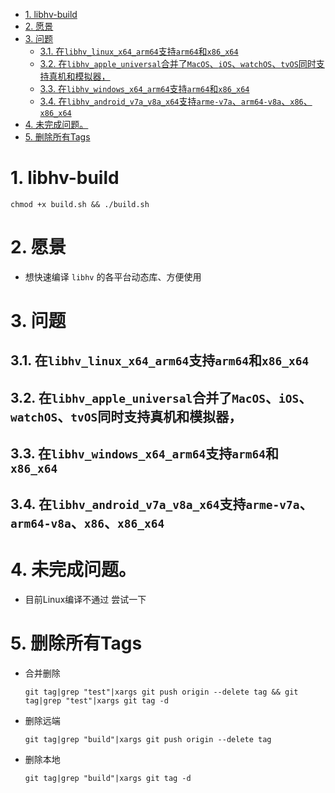 
<!-- TOC -->

- [1. libhv-build](#1-libhv-build)
- [2. 愿景](#2-愿景)
- [3. 问题](#3-问题)
    - [3.1. 在`libhv_linux_x64_arm64`支持`arm64`和`x86_x64`](#31-在libhv_linux_x64_arm64支持arm64和x86_x64)
    - [3.2. 在`libhv_apple_universal`合并了`MacOS`、`iOS`、`watchOS`、`tvOS`同时支持真机和模拟器，](#32-在libhv_apple_universal合并了macosioswatchostvos同时支持真机和模拟器)
    - [3.3. 在`libhv_windows_x64_arm64`支持`arm64`和`x86_x64`](#33-在libhv_windows_x64_arm64支持arm64和x86_x64)
    - [3.4. 在`libhv_android_v7a_v8a_x64`支持`arme-v7a`、`arm64-v8a`、`x86`、`x86_x64`](#34-在libhv_android_v7a_v8a_x64支持arme-v7aarm64-v8ax86x86_x64)
- [4. 未完成问题。](#4-未完成问题)
- [5. 删除所有Tags](#5-删除所有tags)

<!-- /TOC -->

# 1. libhv-build
```
chmod +x build.sh && ./build.sh
```
# 2. 愿景
* 想快速编译 `libhv` 的各平台动态库、方便使用


# 3. 问题

## 3.1. 在`libhv_linux_x64_arm64`支持`arm64`和`x86_x64`
## 3.2. 在`libhv_apple_universal`合并了`MacOS`、`iOS`、`watchOS`、`tvOS`同时支持真机和模拟器，
## 3.3. 在`libhv_windows_x64_arm64`支持`arm64`和`x86_x64`
## 3.4. 在`libhv_android_v7a_v8a_x64`支持`arme-v7a`、`arm64-v8a`、`x86`、`x86_x64`


# 4. 未完成问题。
* 目前Linux编译不通过
尝试一下

# 5. 删除所有Tags
*   合并删除
    ```
    git tag|grep "test"|xargs git push origin --delete tag && git tag|grep "test"|xargs git tag -d 
    ```

*   删除远端
    ```
    git tag|grep "build"|xargs git push origin --delete tag
    ```

*   删除本地
    ```
    git tag|grep "build"|xargs git tag -d 
    ```
